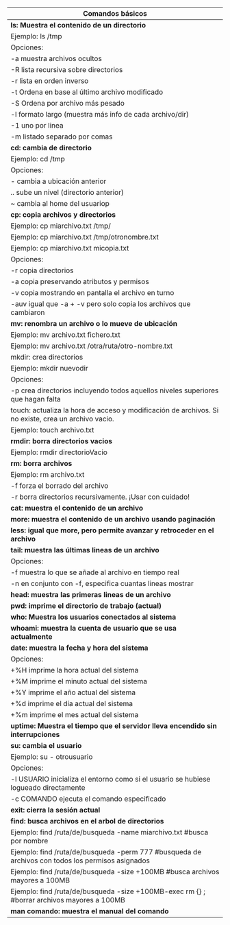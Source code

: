 | Comandos básicos|
|------------|
|__ls: Muestra el contenido de un directorio__|
|   Ejemplo: ls /tmp|
| Opciones:|
| -a muestra archivos ocultos|
|-R lista recursiva sobre directorios|
|-r lista en orden inverso|
|-t Ordena en base al último archivo modificado|
|-S Ordena por archivo más pesado|
|-l formato largo (muestra más info de cada archivo/dir)|
|-1 uno por linea|
|-m listado separado por comas|
|__cd: cambia de directorio__|
| Ejemplo: cd /tmp|
| Opciones:|
| - cambia a ubicación anterior|
|.. sube un nivel (directorio anterior)|
| ~ cambia al home del usuariop|
|__cp: copia archivos y directorios__|
| Ejemplo: cp miarchivo.txt /tmp/|
| Ejemplo: cp miarchivo.txt /tmp/otronombre.txt|
| Ejemplo: cp miarchivo.txt micopia.txt|
| Opciones:|
| -r copia directorios|
|-a copia preservando atributos y permisos |
| -v copia mostrando en pantalla el archivo en turno|
|-auv igual que -a + -v pero solo copia los archivos que cambiaron|
|__mv: renombra un archivo o lo mueve de ubicación__|
|Ejemplo: mv archivo.txt fichero.txt|
|Ejemplo: mv archivo.txt /otra/ruta/otro-nombre.txt|
|mkdir: crea directorios|
|Ejemplo: mkdir nuevodir|
|Opciones:|
|-p crea directorios incluyendo todos aquellos niveles superiores que hagan falta|
|touch: actualiza la hora de acceso y modificación de archivos. Si no existe, crea un archivo vacio.|
|Ejemplo: touch archivo.txt|
|__rmdir: borra directorios vacios__|
|Ejemplo: rmdir directorioVacio|
|__rm: borra archivos__|
|Ejemplo: rm archivo.txt|
|-f forza el borrado del archivo|
|-r borra directorios recursivamente. ¡Usar con cuidado!|
|__cat: muestra el contenido de un archivo__|
|__more: muestra el contenido de un archivo usando paginación__|
|__less: igual que more, pero permite avanzar y retroceder en el archivo__|
|__tail: muestra las últimas lineas de un archivo__|
|Opciones:|
|-f muestra lo que se añade al archivo en tiempo real|
|-n en conjunto con -f, especifica cuantas lineas mostrar|
|__head: muestra las primeras lineas de un archivo__|
|__pwd: imprime el directorio de trabajo (actual)__|
|__who: Muestra los usuarios conectados al sistema__|
|__whoami: muestra la cuenta de usuario que se usa actualmente__|
|__date: muestra la fecha y hora del sistema__|
|Opciones:|
|+%H imprime la hora actual del sistema|
|+%M imprime el minuto actual del sistema|
|+%Y imprime el año actual del sistema|
|+%d imprime el día actual del sistema|
|+%m imprime el mes actual del sistema|
|__uptime: Muestra el tiempo que el servidor lleva encendido sin interrupciones__|
|__su: cambia el usuario__|
|Ejemplo: su - otrousuario |
|Opciones:|
|-l USUARIO inicializa el entorno como si el usuario se hubiese logueado directamente|
|-c COMANDO ejecuta el comando especificado|
|__exit: cierra la sesión actual__|
|__find: busca archivos en el arbol de directorios__|
|Ejemplo: find /ruta/de/busqueda -name miarchivo.txt #busca por nombre|
|Ejemplo: find /ruta/de/busqueda -perm 777 #busqueda de archivos con todos los permisos asignados|
|Ejemplo: find /ruta/de/busqueda -size +100MB #busca archivos mayores a 100MB|
|Ejemplo: find /ruta/de/busqueda -size +100MB-exec rm {} \; #borrar archivos mayores a 100MB|
|__man comando: muestra el manual del comando__|


